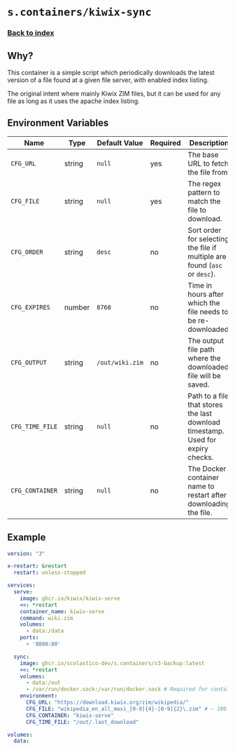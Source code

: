 # `s.containers/kiwix-sync`

### [Back to index](../../README.md)

## Why?

This container is a simple script which periodically downloads the latest
version of a file found at a given file server, with enabled index listing.

The original intent where mainly Kiwix ZIM files, but it can be used for any
file as long as it uses the apache index listing.

## Environment Variables

| Name                            | Type   | Default Value   | Required | Description                                                                     |
|---------------------------------|--------|-----------------|----------|---------------------------------------------------------------------------------|
| `CFG_URL`                       | string | `null`          | yes      | The base URL to fetch the file from.                                            |
| `CFG_FILE`                      | string | `null`          | yes      | The regex pattern to match the file to download.                                |
| `CFG_ORDER`                     | string | `desc`          | no       | Sort order for selecting the file if multiple are found (`asc` or `desc`).      |
| `CFG_EXPIRES`                   | number | `8760`          | no       | Time in hours after which the file needs to be re-downloaded.                   |
| `CFG_OUTPUT`                    | string | `/out/wiki.zim` | no       | The output file path where the downloaded file will be saved.                   |
| `CFG_TIME_FILE`                 | string | `null`          | no       | Path to a file that stores the last download timestamp. Used for expiry checks. |
| `CFG_CONTAINER`                 | string | `null`          | no       | The Docker container name to restart after downloading the file.                |

## Example

```yaml
version: "3"

x-restart: &restart
  restart: unless-stopped

services:
  serve:
    image: ghcr.io/kiwix/kiwix-serve
    <<: *restart
    container_name: kiwix-serve
    command: wiki.zim
    volumes:
      - data:/data
    ports:
      - '8080:80'

  sync:
    image: ghcr.io/scolastico-dev/s.containers/s3-backup:latest
    <<: *restart
    volumes:
      - data:/out
      - /var/run/docker.sock:/var/run/docker.sock # Required for container restart
    environment:
      CFG_URL: "https://download.kiwix.org/zim/wikipedia/"
      CFG_FILE: "wikipedia_en_all_maxi_[0-9]{4}-[0-9]{2}\.zim" # ~ 100 GB
      CFG_CONTAINER: "kiwix-serve"
      CFG_TIME_FILE: "/out/.last_download"

volumes:
  data:
```
